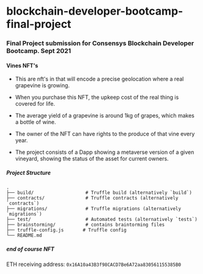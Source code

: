 
# blockchain-developer-bootcamp-final-project

### Final Project submission for Consensys Blockchain Developer Bootcamp. Sept 2021

#### Vines NFT's

* This are   nft's in that will encode a precise geolocation where a real grapevine is growing.

* When you purchase this NFT, the upkeep cost of the real thing is covered for life.

* The average yield of a grapevine is around 1kg of grapes, which makes a bottle of wine.

* The owner of the NFT can have rights to the produce of that vine every year.

* The project consists of a Dapp showing a metaverse version of a given vineyard, showing the status of the asset for current owners. 


##### Project Structure
```
.
├── build/                   # Truffle build (alternatively `build`)
├── contracts/               # Truffle contracts (alternatively `contracts`)
├── migrations/              # Truffle migrations (alternatively `migrations`)
├── test/                    # Automated tests (alternatively `tests`)
├── brainstorming/           # contains braintorming files
├── truffle-config.js       # Truffle config
└── README.md

```

##### end of course NFT

ETH receiving address: `0x16A10a43B3f98CACD7Be6A72aa830561155385B0`
